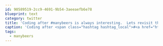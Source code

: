```yaml
---
id: 90589519-2cc9-4691-9b54-3aeeaefb6e78
blueprint: text
category: twitter
title: 'Coding after #manybeers is always interesting.  Lets revisit this in the morning.'
caption: 'Coding after <span class="hashtag hashtag_local">#<a href="http://tweettemp.darylchymko.ca/?tag=manybeers">manybeers</a> is always interesting.  Lets revisit this in the morning.'
tags:
  - manybeers
---
```

